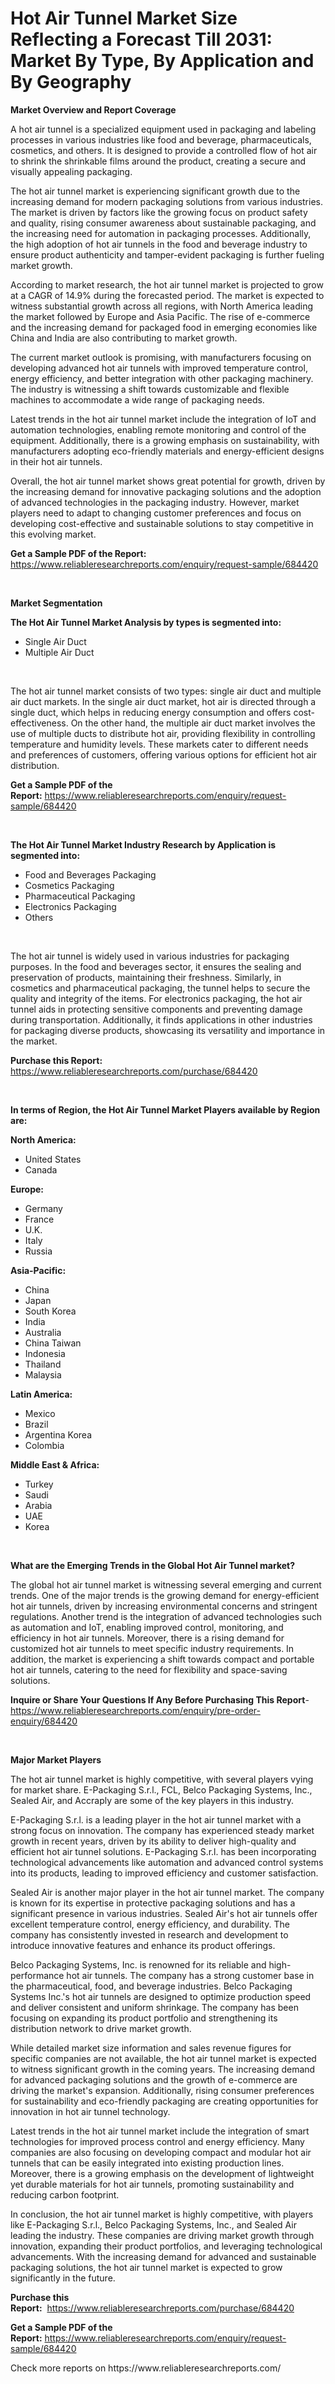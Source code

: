 <p><h1>Hot Air Tunnel Market Size Reflecting a Forecast Till 2031: Market By Type, By Application and By Geography</h1></p><p><strong>Market Overview and Report Coverage</strong></p>
<p><p>A hot air tunnel is a specialized equipment used in packaging and labeling processes in various industries like food and beverage, pharmaceuticals, cosmetics, and others. It is designed to provide a controlled flow of hot air to shrink the shrinkable films around the product, creating a secure and visually appealing packaging.</p><p>The hot air tunnel market is experiencing significant growth due to the increasing demand for modern packaging solutions from various industries. The market is driven by factors like the growing focus on product safety and quality, rising consumer awareness about sustainable packaging, and the increasing need for automation in packaging processes. Additionally, the high adoption of hot air tunnels in the food and beverage industry to ensure product authenticity and tamper-evident packaging is further fueling market growth.</p><p>According to market research, the hot air tunnel market is projected to grow at a CAGR of 14.9% during the forecasted period. The market is expected to witness substantial growth across all regions, with North America leading the market followed by Europe and Asia Pacific. The rise of e-commerce and the increasing demand for packaged food in emerging economies like China and India are also contributing to market growth.</p><p>The current market outlook is promising, with manufacturers focusing on developing advanced hot air tunnels with improved temperature control, energy efficiency, and better integration with other packaging machinery. The industry is witnessing a shift towards customizable and flexible machines to accommodate a wide range of packaging needs.</p><p>Latest trends in the hot air tunnel market include the integration of IoT and automation technologies, enabling remote monitoring and control of the equipment. Additionally, there is a growing emphasis on sustainability, with manufacturers adopting eco-friendly materials and energy-efficient designs in their hot air tunnels.</p><p>Overall, the hot air tunnel market shows great potential for growth, driven by the increasing demand for innovative packaging solutions and the adoption of advanced technologies in the packaging industry. However, market players need to adapt to changing customer preferences and focus on developing cost-effective and sustainable solutions to stay competitive in this evolving market.</p></p>
<p><strong>Get a Sample PDF of the Report:</strong> <a href="https://www.reliableresearchreports.com/enquiry/request-sample/684420">https://www.reliableresearchreports.com/enquiry/request-sample/684420</a></p>
<p>&nbsp;</p>
<p><strong>Market Segmentation</strong></p>
<p><strong>The Hot Air Tunnel Market Analysis by types is segmented into:</strong></p>
<p><ul><li>Single Air Duct</li><li>Multiple Air Duct</li></ul></p>
<p>&nbsp;</p>
<p><p>The hot air tunnel market consists of two types: single air duct and multiple air duct markets. In the single air duct market, hot air is directed through a single duct, which helps in reducing energy consumption and offers cost-effectiveness. On the other hand, the multiple air duct market involves the use of multiple ducts to distribute hot air, providing flexibility in controlling temperature and humidity levels. These markets cater to different needs and preferences of customers, offering various options for efficient hot air distribution.</p></p>
<p><strong>Get a Sample PDF of the Report:</strong>&nbsp;<a href="https://www.reliableresearchreports.com/enquiry/request-sample/684420">https://www.reliableresearchreports.com/enquiry/request-sample/684420</a></p>
<p>&nbsp;</p>
<p><strong>The Hot Air Tunnel Market Industry Research by Application is segmented into:</strong></p>
<p><ul><li>Food and Beverages Packaging</li><li>Cosmetics Packaging</li><li>Pharmaceutical Packaging</li><li>Electronics Packaging</li><li>Others</li></ul></p>
<p>&nbsp;</p>
<p><p>The hot air tunnel is widely used in various industries for packaging purposes. In the food and beverages sector, it ensures the sealing and preservation of products, maintaining their freshness. Similarly, in cosmetics and pharmaceutical packaging, the tunnel helps to secure the quality and integrity of the items. For electronics packaging, the hot air tunnel aids in protecting sensitive components and preventing damage during transportation. Additionally, it finds applications in other industries for packaging diverse products, showcasing its versatility and importance in the market.</p></p>
<p><strong>Purchase this Report:</strong>&nbsp; <a href="https://www.reliableresearchreports.com/purchase/684420">https://www.reliableresearchreports.com/purchase/684420</a></p>
<p>&nbsp;</p>
<p><strong>In terms of Region, the Hot Air Tunnel Market Players available by Region are:</strong></p>
<p>
    <p> <strong> North America: </strong>
        <ul>
            <li>United States</li>
            <li>Canada</li>
        </ul>
        </p> 
    <p> <strong> Europe: </strong>
        <ul>
            <li>Germany</li>
            <li>France</li>
            <li>U.K.</li>
            <li>Italy</li>
            <li>Russia</li>
        </ul>
        </p> 
    <p> <strong> Asia-Pacific: </strong>
        <ul>
            <li>China</li>
            <li>Japan</li>
            <li>South Korea</li>
            <li>India</li>
            <li>Australia</li>
            <li>China Taiwan</li>
            <li>Indonesia</li>
            <li>Thailand</li>
            <li>Malaysia</li>
        </ul>
        </p> 
    <p> <strong> Latin America: </strong>
        <ul>
            <li>Mexico</li>
            <li>Brazil</li>
            <li>Argentina Korea</li>
            <li>Colombia</li>
        </ul>
        </p> 
    <p> <strong> Middle East & Africa: </strong>
        <ul>
            <li>Turkey</li>
            <li>Saudi</li>
            <li>Arabia</li>
            <li>UAE</li>
            <li>Korea</li>
        </ul>
    </p>
    </p>
<p>&nbsp;</p>
<p><strong>What are the Emerging Trends in the Global Hot Air Tunnel market?</strong></p>
<p><p>The global hot air tunnel market is witnessing several emerging and current trends. One of the major trends is the growing demand for energy-efficient hot air tunnels, driven by increasing environmental concerns and stringent regulations. Another trend is the integration of advanced technologies such as automation and IoT, enabling improved control, monitoring, and efficiency in hot air tunnels. Moreover, there is a rising demand for customized hot air tunnels to meet specific industry requirements. In addition, the market is experiencing a shift towards compact and portable hot air tunnels, catering to the need for flexibility and space-saving solutions.</p></p>
<p><strong>Inquire or Share Your Questions If Any Before Purchasing This Report</strong>- <a href="https://www.reliableresearchreports.com/enquiry/pre-order-enquiry/684420">https://www.reliableresearchreports.com/enquiry/pre-order-enquiry/684420</a></p>
<p>&nbsp;</p>
<p><strong>Major Market Players</strong></p>
<p><p>The hot air tunnel market is highly competitive, with several players vying for market share. E-Packaging S.r.l., FCL, Belco Packaging Systems, Inc., Sealed Air, and Accraply are some of the key players in this industry.</p><p>E-Packaging S.r.l. is a leading player in the hot air tunnel market with a strong focus on innovation. The company has experienced steady market growth in recent years, driven by its ability to deliver high-quality and efficient hot air tunnel solutions. E-Packaging S.r.l. has been incorporating technological advancements like automation and advanced control systems into its products, leading to improved efficiency and customer satisfaction.</p><p>Sealed Air is another major player in the hot air tunnel market. The company is known for its expertise in protective packaging solutions and has a significant presence in various industries. Sealed Air's hot air tunnels offer excellent temperature control, energy efficiency, and durability. The company has consistently invested in research and development to introduce innovative features and enhance its product offerings.</p><p>Belco Packaging Systems, Inc. is renowned for its reliable and high-performance hot air tunnels. The company has a strong customer base in the pharmaceutical, food, and beverage industries. Belco Packaging Systems Inc.'s hot air tunnels are designed to optimize production speed and deliver consistent and uniform shrinkage. The company has been focusing on expanding its product portfolio and strengthening its distribution network to drive market growth.</p><p>While detailed market size information and sales revenue figures for specific companies are not available, the hot air tunnel market is expected to witness significant growth in the coming years. The increasing demand for advanced packaging solutions and the growth of e-commerce are driving the market's expansion. Additionally, rising consumer preferences for sustainability and eco-friendly packaging are creating opportunities for innovation in hot air tunnel technology.</p><p>Latest trends in the hot air tunnel market include the integration of smart technologies for improved process control and energy efficiency. Many companies are also focusing on developing compact and modular hot air tunnels that can be easily integrated into existing production lines. Moreover, there is a growing emphasis on the development of lightweight yet durable materials for hot air tunnels, promoting sustainability and reducing carbon footprint.</p><p>In conclusion, the hot air tunnel market is highly competitive, with players like E-Packaging S.r.l., Belco Packaging Systems, Inc., and Sealed Air leading the industry. These companies are driving market growth through innovation, expanding their product portfolios, and leveraging technological advancements. With the increasing demand for advanced and sustainable packaging solutions, the hot air tunnel market is expected to grow significantly in the future.</p></p>
<p><strong>Purchase this Report:</strong>&nbsp;&nbsp;<a href="https://www.reliableresearchreports.com/purchase/684420">https://www.reliableresearchreports.com/purchase/684420</a></p>
<p></p>
<p><strong>Get a Sample PDF of the Report:</strong>&nbsp;<a href="https://www.reliableresearchreports.com/enquiry/request-sample/684420">https://www.reliableresearchreports.com/enquiry/request-sample/684420</a></p>
<p>Check more reports on https://www.reliableresearchreports.com/</p>